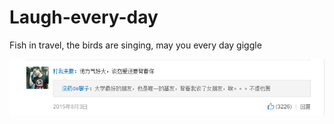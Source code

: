 # Laugh-every-day
Fish in travel, the birds are singing, may you every day giggle

![Alt text](https://raw.githubusercontent.com/3gstudent/Laugh-every-day/master/2017-4-12.png)
